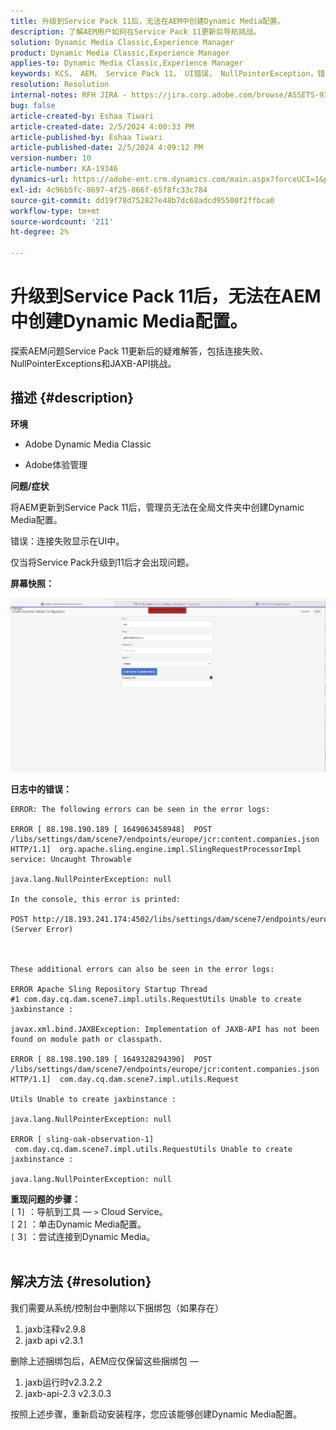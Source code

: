 ```yaml
---
title: 升级到Service Pack 11后，无法在AEM中创建Dynamic Media配置。
description: 了解AEM用户如何在Service Pack 11更新后导航挑战。
solution: Dynamic Media Classic,Experience Manager
product: Dynamic Media Classic,Experience Manager
applies-to: Dynamic Media Classic,Experience Manager
keywords: KCS， AEM， Service Pack 11， UI错误， NullPointerException，错误日志， JAXBException，模块路径，Cloud Service，包，POST请求
resolution: Resolution
internal-notes: RFH JIRA - https://jira.corp.adobe.com/browse/ASSETS-9332
bug: false
article-created-by: Eshaa Tiwari
article-created-date: 2/5/2024 4:00:33 PM
article-published-by: Eshaa Tiwari
article-published-date: 2/5/2024 4:09:12 PM
version-number: 10
article-number: KA-19346
dynamics-url: https://adobe-ent.crm.dynamics.com/main.aspx?forceUCI=1&pagetype=entityrecord&etn=knowledgearticle&id=c531d2ae-3fc4-ee11-9079-6045bd006268
exl-id: 4c96b5fc-8697-4f25-866f-65f8fc33c784
source-git-commit: dd19f78d752827e48b7dc68adcd95500f2ffbca0
workflow-type: tm+mt
source-wordcount: '211'
ht-degree: 2%

---
```


# 升级到Service Pack 11后，无法在AEM中创建Dynamic Media配置。


探索AEM问题Service Pack 11更新后的疑难解答，包括连接失败、NullPointerExceptions和JAXB-API挑战。

## 描述 {#description}


<b>环境</b>

- Adobe Dynamic Media Classic

- Adobe体验管理

<b>问题/症状</b>

将AEM更新到Service Pack 11后，管理员无法在全局文件夹中创建Dynamic Media配置。

错误：连接失败显示在UI中。

仅当将Service Pack升级到11后才会出现问题。

<b>屏幕快照：</b>

![](assets/___c631d2ae-3fc4-ee11-9079-6045bd006268___.png)

<b>日志中的错误：</b>




```
ERROR: The following errors can be seen in the error logs:

ERROR [ 88.198.190.189 [ 1649063458948]  POST /libs/settings/dam/scene7/endpoints/europe/jcr:content.companies.json HTTP/1.1]  org.apache.sling.engine.impl.SlingRequestProcessorImpl service: Uncaught Throwable

java.lang.NullPointerException: null

In the console, this error is printed:

POST http://18.193.241.174:4502/libs/settings/dam/scene7/endpoints/europe/jcr:content.companies.json 500 (Server Error)



These additional errors can also be seen in the error logs:

ERROR Apache Sling Repository Startup Thread #1 com.day.cq.dam.scene7.impl.utils.RequestUtils Unable to create jaxbinstance :

javax.xml.bind.JAXBException: Implementation of JAXB-API has not been found on module path or classpath.

ERROR [ 88.198.190.189 [ 1649328294390]  POST /libs/settings/dam/scene7/endpoints/europe/jcr:content.companies.json HTTP/1.1]  com.day.cq.dam.scene7.impl.utils.Request

Utils Unable to create jaxbinstance :

java.lang.NullPointerException: null

ERROR [ sling-oak-observation-1]  com.day.cq.dam.scene7.impl.utils.RequestUtils Unable to create jaxbinstance :

java.lang.NullPointerException: null
```


<b>重现问题的步骤：</b>
<br>`[` 1`]` ：导航到工具 — `>`  Cloud Service。
<br>`[` 2`]` ：单击Dynamic Media配置。
<br>`[` 3`]` ：尝试连接到Dynamic Media。  
<br> <br>



## 解决方法 {#resolution}


我们需要从系统/控制台中删除以下捆绑包（如果存在）

1. jaxb注释v2.9.8
2. jaxb api v2.3.1


删除上述捆绑包后，AEM应仅保留这些捆绑包 — 

1. jaxb运行时v2.3.2.2
2. jaxb-api-2.3 v2.3.0.3


按照上述步骤，重新启动安装程序，您应该能够创建Dynamic Media配置。
